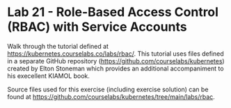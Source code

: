 # Lab 21 - Role-Based Access Control (RBAC) with Service Accounts

Walk through the tutorial defined at https://kubernetes.courselabs.co/labs/rbac/. This tutorial uses files defined in a separate GitHub repository (https://github.com/courselabs/kubernetes) created by Elton Stoneman which provides an additional accompaniment to his execellent KIAMOL book.

Source files used for this exercise (including exercise solution) can be found at https://github.com/courselabs/kubernetes/tree/main/labs/rbac.
